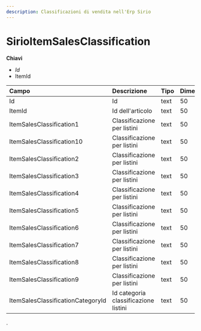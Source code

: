 ```yaml
---
description: Classificazioni di vendita nell'Erp Sirio
---
```


# SirioItemSalesClassification

**Chiavi**

* _Id_
* ItemId

| Campo | Descrizione | Tipo | Dimensione |
| :--- | :--- | :--- | :--- |
| Id | Id | text | 50 |
| ItemId | Id dell'articolo | text | 50 |
| ItemSalesClassification1 | Classificazione per listini | text | 50 |
| ItemSalesClassification10 | Classificazione per listini | text | 50 |
| ItemSalesClassification2 | Classificazione per listini | text | 50 |
| ItemSalesClassification3 | Classificazione per listini | text | 50 |
| ItemSalesClassification4 | Classificazione per listini | text | 50 |
| ItemSalesClassification5 | Classificazione per listini | text | 50 |
| ItemSalesClassification6 | Classificazione per listini | text | 50 |
| ItemSalesClassification7 | Classificazione per listini | text | 50 |
| ItemSalesClassification8 | Classificazione per listini | text | 50 |
| ItemSalesClassification9 | Classificazione per listini | text | 50 |
| ItemSalesClassificationCategoryId | Id categoria classificazione listini | text | 50 |
.